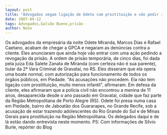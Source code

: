 ```yaml
---
layout: post
title: "Advogados negam ligação de Odete com prostituição e vão pedir revogação de prisão ainda hoje"
date: 2007-04-12
tags: Advogados,Galvão Bueno,prisão
author: None
---
```

Os advogados da empresária da noite Odete Miranda, Marcos Dias e Rafael Caetano, acabam de chegar a GPCA e negaram as denúncias contra a cliente.
Eles anunciaram que ainda hoje vão entrar com uma ação pedindo a revogação da prisão.
A ordem de prisão temporária, de cinco dias, foi dada pela juiza Eda Salete Zanata de Miranda (com certeza não é sua parente), tiular da 2ª Vara Criminal de Gravataí, no RS.
Eles disseram que ela opera uma boate normal, com autorização para funcionamento de todos os órgãos públicos, em Piedade. \"As acusações não procedem. Ela não tem ligação com prositituição, muito menos infantil\", afirmaram.
Em defesa da cliente, eles afirmaram que a polícia civil não encontrou a menina de 11 anos, desaparecida desde o ano passado em Gravataí, cidade que faz parte da Região Metropolitana de Porto Alegre (RS). 
Odete foi presa numa casa em Piedade, bairro de Jaboatão dos Guararapes, no Grande Recife, sob a acusação de estar trazendo adolescentes do Rio Grande do Sul e de Minas Gerais para prostituição na Região Metropolitana.
Os delegados daqui e de lá estão dando entrevista neste momento.
PS: Com informações de Sílvio Burle, repórter do Blog 